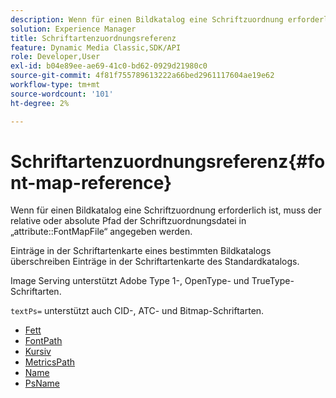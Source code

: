 ```yaml
---
description: Wenn für einen Bildkatalog eine Schriftzuordnung erforderlich ist, muss der relative oder absolute Pfad der Schriftzuordnungsdatei im Attribut FontMapFile angegeben werden.
solution: Experience Manager
title: Schriftartenzuordnungsreferenz
feature: Dynamic Media Classic,SDK/API
role: Developer,User
exl-id: b04e89ee-ae69-41c0-bd62-0929d21980c0
source-git-commit: 4f81f755789613222a66bed2961117604ae19e62
workflow-type: tm+mt
source-wordcount: '101'
ht-degree: 2%

---
```


# Schriftartenzuordnungsreferenz{#font-map-reference}

Wenn für einen Bildkatalog eine Schriftzuordnung erforderlich ist, muss der relative oder absolute Pfad der Schriftzuordnungsdatei in „attribute::FontMapFile“ angegeben werden.

Einträge in der Schriftartenkarte eines bestimmten Bildkatalogs überschreiben Einträge in der Schriftartenkarte des Standardkatalogs.

Image Serving unterstützt Adobe Type 1-, OpenType- und TrueType-Schriftarten.

`textPs=` unterstützt auch CID-, ATC- und Bitmap-Schriftarten.

* [Fett](r-bold-font.md)
* [FontPath](r-fontpath-font.md)
* [Kursiv](r-italic-font.md)
* [MetricsPath](r-metricspath-font.md)
* [Name](r-name-font.md)
* [PsName](r-psname-font.md)

